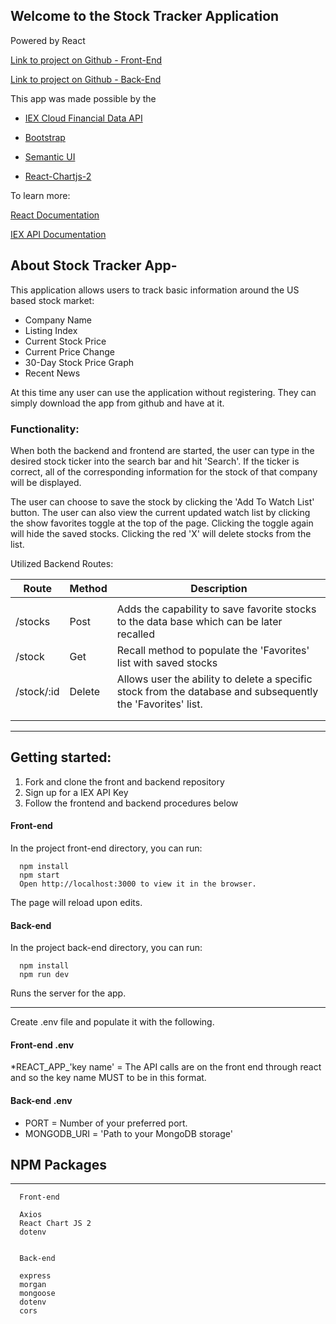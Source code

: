 
## Welcome to the Stock Tracker Application
Powered by React

[Link to project on Github - Front-End](https://github.com/jcgould48/stock-tracker-frontend)

[Link to project on Github - Back-End](https://github.com/jcgould48/stock-tracker-backend)

This app was made possible by the 

* [IEX Cloud Financial Data API](https://iexcloud.io)
* [Bootstrap](https://getbootstrap.com/)
* [Semantic UI](https://semantic-ui.com/)

* [React-Chartjs-2](https://github.com/jerairrest/react-chartjs-2)


To learn more:

[React Documentation](https://create-react-app.dev/docs/getting-started/)

  [IEX API Documentation](https://iexcloud.io/docs/api/)


## About Stock Tracker App-
This application allows users to track basic information around the US based stock market:
* Company Name
* Listing Index
* Current Stock Price
* Current Price Change
* 30-Day Stock Price Graph
* Recent News

At this time any user can use the application without registering.  They can simply download the app from github and have at it.  

### Functionality:
When both the backend and frontend are started, the user can type in the desired stock ticker into the search bar and hit 'Search'.  If the ticker is correct, all of the corresponding information for the stock of that company will be displayed.  

The user can choose to save the stock by clicking the 'Add To Watch List' button.  The user can also view the current updated watch list by clicking the show favorites toggle at the top of the page.  Clicking the toggle again will hide the saved stocks.  Clicking the red 'X' will delete stocks from the list.


Utilized Backend Routes:

Route | Method| Description 
------------ | ------------- | -------------
|||
/stocks| Post | Adds the capability to save favorite stocks to the data base which can be later recalled
/stock| Get | Recall method to populate the 'Favorites' list with saved stocks
/stock/:id | Delete | Allows user the ability to delete a specific stock from the database and subsequently the 'Favorites' list.
|||
|||



***

## Getting started:

1. Fork and clone the front and backend  repository
2. Sign up for a IEX API Key
3. Follow the frontend and backend procedures below

#### Front-end
In the project front-end directory, you can run:

      npm install
      npm start
      Open http://localhost:3000 to view it in the browser.

The page will reload upon edits.


#### Back-end

In the project back-end directory, you can run:

      npm install
      npm run dev
Runs the server for the app.

*** 

Create .env file and populate it with the following.

#### Front-end .env
*REACT_APP_'key name' = The API calls are on the front end through react and so the key name MUST to be in this format.

#### Back-end .env
   * PORT = Number of your preferred port.
   * MONGODB_URI = 'Path to your MongoDB storage'
   


## NPM Packages
***

      Front-end

      Axios
      React Chart JS 2
      dotenv


      Back-end 

      express
      morgan
      mongoose
      dotenv
      cors



